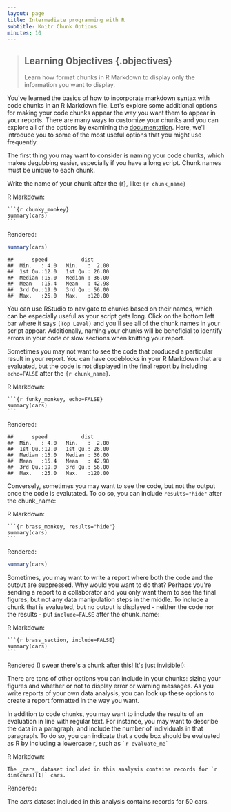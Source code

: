 ```yaml
---
layout: page
title: Intermediate programming with R
subtitle: Knitr Chunk Options
minutes: 10
---
```


> ## Learning Objectives {.objectives}
> Learn how format chunks in R Markdown to display only the information you want to display. 

You've learned the basics of how to incorporate markdown syntax with code chunks in an R Markdown file. 
Let's explore some additional options for making your code chunks appear the way you want them to appear in your reports.
There are many ways to customize your chunks and you can explore all of the options by examining the [documentation](http://yihui.name/knitr/options/#chunk_options).
Here, we'll introduce you to some of the most useful options that you might use frequently.

The first thing you may want to consider is naming your code chunks, which makes degubbing easier, especially if you have a long script.
Chunk names must be unique to each chunk.

Write the name of your chunk after the {r}, like: `{r chunk_name}`

R Markdown:

<pre><code>```{r chunky_monkey}
summary(cars)
```</code></pre>

Rendered:

```r
summary(cars)
```

```
##      speed           dist       
##  Min.   : 4.0   Min.   :  2.00  
##  1st Qu.:12.0   1st Qu.: 26.00  
##  Median :15.0   Median : 36.00  
##  Mean   :15.4   Mean   : 42.98  
##  3rd Qu.:19.0   3rd Qu.: 56.00  
##  Max.   :25.0   Max.   :120.00
```

You can use RStudio to navigate to chunks based on their names, which can be especially useful as your script gets long.
Click on the bottom left bar where it says `(Top Level)` and you'll see all of the chunk names in your script appear.
Additionally, naming your chunks will be beneficial to identify errors in your code or slow sections when knitting your report. 


Sometimes you may not want to see the code that produced a particular result in your report.
You can have codeblocks in your R Markdown that are evaluated, but the code is not displayed in the final report by including `echo=FALSE` after the `{r chunk_name}`.

R Markdown:
<pre><code>```{r funky_monkey, echo=FALSE}
summary(cars)
```</code></pre>

Rendered:

```
##      speed           dist       
##  Min.   : 4.0   Min.   :  2.00  
##  1st Qu.:12.0   1st Qu.: 26.00  
##  Median :15.0   Median : 36.00  
##  Mean   :15.4   Mean   : 42.98  
##  3rd Qu.:19.0   3rd Qu.: 56.00  
##  Max.   :25.0   Max.   :120.00
```

Conversely, sometimes you may want to see the code, but not the output once the code is evalutated. 
To do so, you can include `results="hide"` after the chunk_name:

R Markdown:
<pre><code>```{r brass_monkey, results="hide"}
summary(cars)
```</code></pre>

Rendered:

```r
summary(cars)
```

Sometimes, you may want to write a report where both the code and the output are suppressed. 
Why would you want to do that?
Perhaps you're sending a report to a collaborator and you only want them to see the final figures, but not any data manipulation steps in the middle. 
To include a chunk that is evaluated, but no output is displayed - neither the code nor the results - put `include=FALSE` after the chunk_name:

R Markdown:
<pre><code>```{r brass_section, include=FALSE}
summary(cars)
```</code></pre>

Rendered (I swear there's a chunk after this! It's just invisible!):


There are tons of other options you can include in your chunks: sizing your figures and whether or not to display error or warning messages. 
As you write reports of your own data analysis, you can look up these options to create a report formatted in the way you want.

In addition to code chunks, you may want to include the results of an evaluation in line with regular text. For instance, you may want to describe the data in a paragraph, and include the number of individuals in that paragraph. To do so, you can indicate that a code box should be evaluated as R by including a lowercase r, such as `` `r evaluate_me` ``

R Markdown:
```
The _cars_ dataset included in this analysis contains records for `r dim(cars)[1]` cars. 
```

Rendered:

The _cars_ dataset included in this analysis contains records for 50 cars. 


